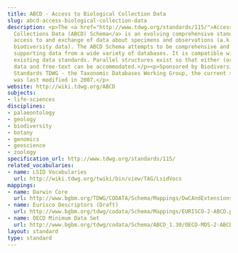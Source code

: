 ```yaml
---
title: ABCD - Access to Biological Collection Data
slug: abcd-access-biological-collection-data
description: <p>The <a href="http://www.tdwg.org/standards/115/">Access to Biological
  Collections Data (ABCD) Schema</a> is an evolving comprehensive standard for the
  access to and exchange of data about specimens and observations (a.k.a. primary
  biodiversity data). The ABCD Schema attempts to be comprehensive and highly structured,
  supporting data from a wide variety of databases. It is compatible with several
  existing data standards. Parallel structures exist so that either (or both) atomised
  data and free-text can be accommodated.</p><p>Sponsored by Biodiversity Information
  Standards TDWG - the Taxonomic Databases Working Group, the current specification
  was last modified in 2007.</p>
website: http://wiki.tdwg.org/ABCD
subjects:
- life-sciences
disciplines:
- palaeontology
- geology
- biodiversity
- botany
- genomics
- geoscience
- zoology
specification_url: http://www.tdwg.org/standards/115/
related_vocabularies:
- name: LSID Vocabularies
  url: http://wiki.tdwg.org/twiki/bin/view/TAG/LsidVocs
mappings:
- name: Darwin Core
  url: http://www.bgbm.org/TDWG/CODATA/Schema/Mappings/DwCAndExtensions.htm
- name: Eurisco Descriptors (Draft)
  url: http://www.bgbm.org/tdwg/codata/Schema/Mappings/EURISCO-2-ABCD.pdf
- name: OECD Minimum Data Set
  url: http://www.bgbm.org/tdwg/codata/Schema/ABCD_1.30/OECD-MDS-2-ABCD130.pdf
layout: standard
type: standard
---
```


